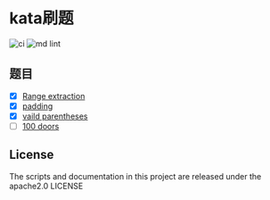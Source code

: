 # kata刷题

![ci](https://github.com/63isOK/kata/workflows/ci-test/badge.svg)
![md lint](https://github.com/63isOK/kata/workflows/md-lint/badge.svg)

## 题目

- [x] [Range extraction](/codewars/range.extraction/README.md)
- [x] [padding](/codewars/padding/README.md)
- [x] [vaild parentheses](/codewars/parentheses/README.md)
- [ ] [100 doors](/codewars/100doors/README.md)

## License

The scripts and documentation in this project are released under the  apache2.0 LICENSE
